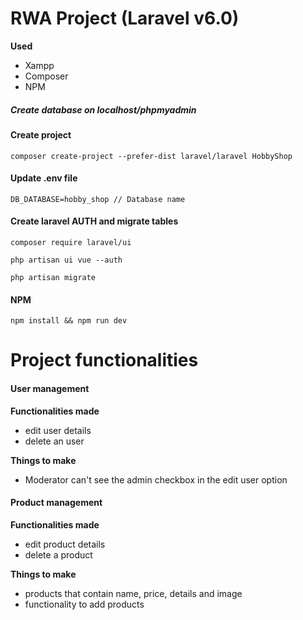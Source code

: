 # RWA Project (Laravel v6.0)

**Used**
- Xampp
- Composer
- NPM

##### Create database on localhost/phpmyadmin

#### Create project
`composer create-project --prefer-dist laravel/laravel HobbyShop`

#### Update .env file
`DB_DATABASE=hobby_shop // Database name`

#### Create laravel AUTH and migrate tables
`composer require laravel/ui`

`php artisan ui vue --auth`

`php artisan migrate`

#### NPM
`npm install && npm run dev`

# Project functionalities

#### User management
**Functionalities made**
- edit user details
- delete an user

**Things to make**
- Moderator can't see the admin checkbox in the edit user option

#### Product management
**Functionalities made**
- edit product details
- delete a product

**Things to make**
- products that contain name, price, details and image
- functionality to add products